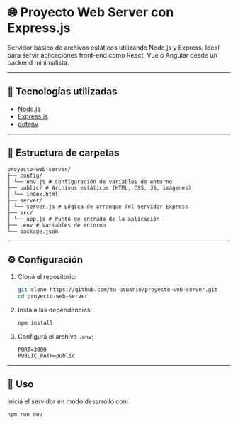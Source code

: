 # 🌐 Proyecto Web Server con Express.js

Servidor básico de archivos estáticos utilizando Node.js y Express. Ideal para servir aplicaciones front-end como React, Vue o Angular desde un backend minimalista.

---

## 🚀 Tecnologías utilizadas

- [Node.js](https://nodejs.org/)
- [Express.js](https://expressjs.com/)
- [dotenv](https://www.npmjs.com/package/dotenv)

---

## 📁 Estructura de carpetas

    proyecto-web-server/  
    ├── config/  
    │ └── env.js # Configuración de variables de entorno  
    ├── public/ # Archivos estáticos (HTML, CSS, JS, imágenes)  
    │ └── index.html  
    ├── server/  
    │ └── server.js # Lógica de arranque del servidor Express  
    ├── src/  
    │ └── app.js # Punto de entrada de la aplicación  
    ├── .env # Variables de entorno  
    └── package.json

---

## ⚙️ Configuración

1. Cloná el repositorio:

    ```bash
    git clone https://github.com/tu-usuario/proyecto-web-server.git
    cd proyecto-web-server
    ```

2. Instalá las dependencias:

    ```bash
    npm install
    ```

3. Configurá el archivo `.env`:

    ```env
    PORT=3000
    PUBLIC_PATH=public
    ```

---

## 🏁 Uso

Iniciá el servidor en modo desarrollo con:

```bash
npm run dev
